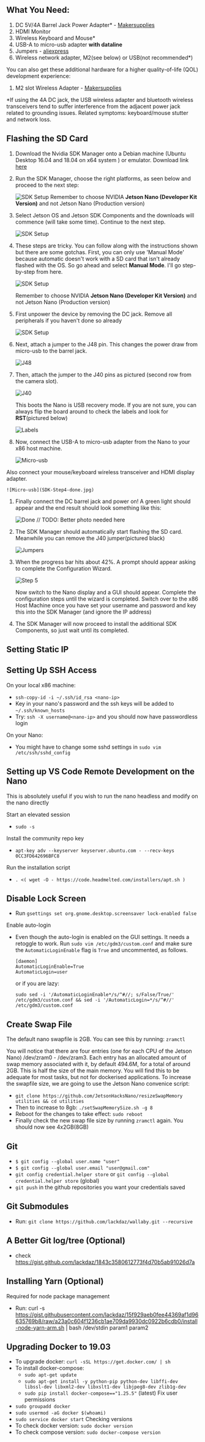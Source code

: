 What You Need:
--
1. DC 5V/4A Barrel Jack Power Adapter* - [Makersupplies](https://www.makersupplies.sg/collections/jetson-nano-and-accessories/products/5v-4a-5-5-x-2-1mm-barrel-connector-power-adapter)
1. HDMI Monitor
1. Wireless Keyboard and Mouse*
1. USB-A to micro-usb adapter **with dataline**
1. Jumpers - [aliexpress](https://www.aliexpress.com/item/32976996798.html?spm=a2g0o.productlist.0.0.2f36333festGXT&algo_pvid=b73ffa60-b241-4cc8-b8ca-ec898f566e24&algo_expid=b73ffa60-b241-4cc8-b8ca-ec898f566e24-7&btsid=0ab6f81615871249489384053e7f9e&ws_ab_test=searchweb0_0,searchweb201602_,searchweb201603_)
1. Wireless network adapter, M2(see below) or USB(not recommended*)

You can also get these additional hardware for a higher quality-of-life (QOL) development experience:

1. M2 slot Wireless Adapter - [Makersupplies](https://www.makersupplies.sg/collections/jetson-nano-and-accessories/products/intel-dual-band-wireless-ac-8265-module-with-antennas)

*If using the 4A DC jack, the USB wireless adapter and bluetooth wireless transceivers tend to suffer interference from the adjacent power jack related to grounding issues. Related symptoms: keyboard/mouse stutter and network loss.

Flashing the SD Card
--
1. Download the Nvidia SDK Manager onto a Debian machine (Ubuntu Desktop 16.04 and 18.04 on x64 system
) or emulator. Download link [here](https://developer.nvidia.com/nvidia-sdk-manager)
1. Run the SDK Manager, choose the right platforms, as seen below and proceed to the next step:

    ![SDK Setup](./SDK-Step1.png)
    Remember to choose NVIDIA **Jetson Nano (Developer Kit Version)** and not Jetson Nano (Production version)
1. Select Jetson OS and Jetson SDK Components and the downloads will commence (will take some time). Continue to the next step.

    ![SDK Setup](./SDK-Step2.png)
    
1. These steps are tricky. You can follow along with the instructions shown but there are some gotchas. First, you can only use 'Manual Mode' because automatic doesn't work with a SD card that isn't already flashed with the OS. So go ahead and select **Manual Mode**. I'll go step-by-step from here.

    ![SDK Setup](./SDK-Step3.png)

    Remember to choose NVIDIA **Jetson Nano (Developer Kit Version)** and not Jetson Nano (Production version)
1. First unpower the device by removing the DC jack. Remove all peripherals if you haven't done so already

    ![SDK Setup](./SDK-Step4-unpower.jpg)

1. Next, attach a jumper to the J48 pin. This changes the power draw from micro-usb to the barrel jack.

    ![J48](J48.gif)

1. Then, attach the jumper to the J40 pins as pictured (second row from the camera slot).

    ![J40](J40.gif)

    This boots the Nano is USB recovery mode. If you are not sure, you can always flip the board around to check the labels and look for **RST**(pictured below)

    ![Labels](SDK-Step4-back.jpg)

1. Now, connect the USB-A to micro-usb adapter from the Nano to your x86 host machine.

    ![Micro-usb](SDK-Step4-micro.jpg)

Also connect your mouse/keyboard wireless transceiver and HDMI display adapter.

    ![Micro-usb](SDK-Step4-done.jpg)
    
1. Finally connect the DC barrel jack and power on! A green light should appear and the end result should look something like this:

    ![Done](SDK-Step4.jpg) // TODO: Better photo needed here

1. The SDK Manager should automatically start flashing the SD card. Meanwhile you can remove the J40 jumper(pictured black)

    ![Jumpers](SDK-Step4-jumpers.jpg)

1. When the progress bar hits about 42%. A prompt should appear asking to complete the Configuration Wizard.

    ![Step 5](SDK-Step5.png)

    Now switch to the Nano display and a GUI should appear. Complete the configuration steps until the wizard is completed. Switch over to the x86 Host Machine once you have set your username and password and key this into the SDK Manager (and ignore the IP address)
1. The SDK Manager will now proceed to install the additional SDK Components, so just wait until its completed.

Setting Static IP
--


Setting Up SSH Access
--
On your local x86 machine:
- `ssh-copy-id -i ~/.ssh/id_rsa <nano-ip>`
- Key in your nano's password and the ssh keys will be added to `~/.ssh/known_hosts`
- Try: `ssh -X username@<nano-ip>` and you should now have passwordless login

On your Nano:
- You might have to change some sshd settings in `sudo vim /etc/ssh/sshd_config`

Setting up VS Code Remote Development on the Nano
--
This is absolutely useful if you wish to run the nano headless and modify on the nano directly

Start an elevated session
- `sudo -s`

Install the community repo key
- `apt-key adv --keyserver keyserver.ubuntu.com - --recv-keys 0CC3FD642696BFC8`

Run the installation script
- `. <( wget -O - https://code.headmelted.com/installers/apt.sh )`

Disable Lock Screen
--
- Run `gsettings set org.gnome.desktop.screensaver lock-enabled false
`

Enable auto-login
- Even though the auto-login is enabled on the GUI settings. It needs a retoggle to work. Run `sudo vim /etc/gdm3/custom.conf` and make sure the `AutomaticLoginEnable` flag is `True` and uncommented, as follows.
    ```
    [daemon]
    AutomaticLoginEnable=True
    AutomaticLogin=user
    ```
    or if you are lazy:

    ```
    sudo sed -i '/AutomaticLoginEnable*/s/^#//; s/False/True/' /etc/gdm3/custom.conf && sed -i '/AutomaticLogin=*/s/^#//' /etc/gdm3/custom.conf
    ```

Create Swap File
--
The default nano swapfile is 2GB. You can see this by running: `zramctl`

You will notice that there are four entries (one for each CPU of the Jetson Nano) /dev/zram0 - /dev/zram3. Each entry has an allocated amount of swap memory associated with it, by default 494.6M, for a total of around 2GB. This is half the size of the main memory. You will find this to be adequate for most tasks, but not for dockerised applications. To increase the swapfile size, we are going to use the Jetson Nano convenice script:
- `git clone https://github.com/JetsonHacksNano/resizeSwapMemory utilities && cd utilities`
- Then to increase to 8gb: `./setSwapMemorySize.sh -g 8` 
- Reboot for the changes to take effect: `sudo reboot`
- Finally check the new swap file size by running `zramctl` again. You should now see 4x2GB(8GB)

Git
--
- `$ git config --global user.name "user"`
- `$ git config --global user.email "user@gmail.com"`
- `git config credential.helper store` or `git config --global credential.helper store` (global)
- `git push` in the github repositories you want your credentials saved

Git Submodules
--
- Run: `git clone https://github.com/lackdaz/wallaby.git --recursive`

A Better Git log/tree (Optional)
--
- check https://gist.github.com/lackdaz/1843c3580612773f4d70b5ab91026d7a

Installing Yarn (Optional)
--
Required for node package management
- Run: curl -s https://gist.githubusercontent.com/lackdaz/15f929aeb0fee44369af1d96635769b8/raw/a23a0c604f1236cb1ae709da9930dc0922b6cdb0/install-node-yarn-arm.sh | bash /dev/stdin param1 param2

Upgrading Docker to 19.03
--
- To upgrade docker: `curl -sSL https://get.docker.com/ | sh`
- To install docker-compose: 
    - `sudo apt-get update`
    - `sudo apt-get install -y python-pip python-dev libffi-dev libssl-dev libxml2-dev libxslt1-dev libjpeg8-dev zlib1g-dev`
    - `sudo pip install docker-compose=="1.25.5"` (latest)
Fix user permissions
- `sudo groupadd docker`
- `sudo usermod -aG docker $(whoami)`
- `sudo service docker start`
Checking versions
- To check docker version: `sudo docker version`
- To check compose version: `sudo docker-compose version`
